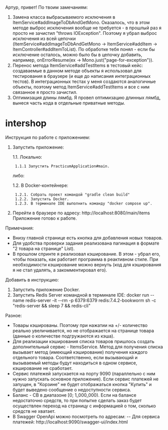 Артур, привет!
По твоим замечаниям:
1. Замена класса выбрасываемого исключения в ItemService#addImageToDbAndGetMono.
Оказалось, что в этом методе выброс исключения вообще не требуется - в прошлый раз я просто не зачистил "throws IOException".
Поэтому я убрал выброс исключения из всей цепочки (ItemService#addImageToDbAndGetMono -> ItemService#addItem -> ItemController#addItemToList).
По обработке тебя понял - если бы исключение осталось, можно было бы в цепочку добавить, например, onErrorResume(ex -> Mono.just("page-for-exception")).
2. Перенос метода ItemService#addTestItems в тестовый кейс: создаваемые в данном методе объекты я использовал для тестирования в браузере (и еще до написания интеграционных тестов).
В интеграционных тестах у меня создаются аналогичные объекты, поэтому метод ItemService#addTestItems и все с ним связанное я просто зачистил.
3. Оптимизация длины лямбд.
Я провел оптимизацию длинных лямбд, вынеся часть кода в отдельные приватные методы.

# intershop

Инструкция по работе с приложением:
1. Запустить приложение:

    1.1. Локально:

        1.1.1 Запустить PracticumApplication#main.
    либо:

    1.2. В Docker-контейнере:

        1.2.1. Собрать проект командой "gradle clean build"
        1.2.2. Запустить Docker.
        1.2.3. В терминале IDE выполнить команду "docker compose up".
2. Перейти в браузере по адресу: http://localhost:8080/main/items
Приложение готово к работе.

Примечания:
- Внизу главной странице есть кнопка для добавления новых товаров.
- Для удобства проверки задания реализована пагинация в формате "2 товара на странице" List).
- В прошлом спринте я реализовал кэширование. В этом - убрал его, чтобы показать, как работает программа в реактивном стиле. При необходимости кэширование можно вернуть (код для кэширования я не стал удалять, а закомментировал его).


Добавить в инструкцию:
1. Запустить приложение Docker.
2. Запустить Redis Server командной в терминале IDE: 
docker run --name redis-server -it --rm -p 6379:6379 redis:7.4.2-bookworm sh -c "redis-server && sleep 7 && redis-cli"

Разное:
- Товары кэшированы. Поэтому при нажатии на +/- количество реально увеличивается, но не отображается на странице товара (данные о количестве подгружаются из кэша).
- Для реализации кэширования списка товаров пришлось создать дополнительный сервис - ItemsService. Метод для получения списка вызывает метод (имеющий кэширование)
получения каждого отдельного товара. Соответственно, если вызывающий и вызываемый методы будут находиться в одном сервисе, кэширование не сработает.
- Сервис платежей запускается на порту 9090 (параллельно с ним нужно запускать основное приложение). Если сервис платежей не запущен, в "Корзине" не будет отображаться кнопка "Купить" и будет выведено сообщение о недоступности сервиса.
- Баланс - СВ в диапазоне [0; 1_000_000). Если на балансе недостаточно средств, то при попытке сделать заказ будет осуществлен переход на страницу с информацией о том, сколько средств не хватает.
- В Swagger OpenApi можно посмотреть по адресам:
  -- Для сервиса платежей: http://localhost:9090/swagger-ui/index.html